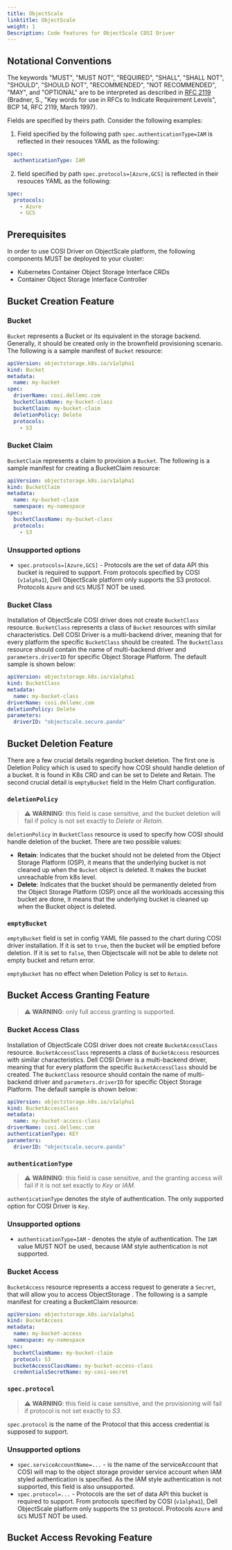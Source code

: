 ```yaml
---
title: ObjectScale
linktitle: ObjectScale
weight: 1
Description: Code features for ObjectScale COSI Driver
---
```


<!--
TODO: add brownfield provisioning info to Bucket,BucketClaim
TODO: add description of `spec.existingBucketName` for Bucket,BucketClaim - needs to be done after brownfield tests
TODO: what are the defaults with which bucket is provisioned? E.g. encryption, block size, and other? This needs to be described.
FIXME: is the `parameters.driverID` a good name?
-->

## Notational Conventions

The keywords "MUST", "MUST NOT", "REQUIRED", "SHALL", "SHALL NOT", "SHOULD", "SHOULD NOT", "RECOMMENDED", "NOT RECOMMENDED", "MAY", and "OPTIONAL" are to be interpreted as described in [RFC 2119](http://tools.ietf.org/html/rfc2119) (Bradner, S., "Key words for use in RFCs to Indicate Requirement Levels", BCP 14, RFC 2119, March 1997).

Fields are specified by theirs path. Consider the following examples:

1. Field specified by the following path `spec.authenticationType=IAM` is reflected in their resouces YAML as the following:

```yaml
spec:
  authenticationType: IAM
```

2. field specified by path `spec.protocols=[Azure,GCS]` is reflected in their resouces YAML as the following:

```yaml
spec:
  protocols:
    - Azure
    - GCS
```

## Prerequisites

In order to use COSI Driver on ObjectScale platform, the following components MUST be deployed to your cluster:
- Kubernetes Container Object Storage Interface CRDs
- Container Object Storage Interface Controller

## Bucket Creation Feature

### Bucket

`Bucket` represents a Bucket or its equivalent in the storage backend. Generally, it should be created only in the brownfield provisioning scenario. The following is a sample manifest of `Bucket` resource:

```yaml
apiVersion: objectstorage.k8s.io/v1alpha1
kind: Bucket
metadata:
  name: my-bucket
spec:
  driverName: cosi.dellemc.com
  bucketClassName: my-bucket-class
  bucketClaim: my-bucket-claim
  deletionPolicy: Delete
  protocols:
    - S3
```

### Bucket Claim

`BucketClaim` represents a claim to provision a `Bucket`. The following is a sample manifest for creating a BucketClaim resource:

```yaml
apiVersion: objectstorage.k8s.io/v1alpha1
kind: BucketClaim
metadata:
  name: my-bucket-claim
  namespace: my-namespace
spec:
  bucketClassName: my-bucket-class
  protocols:
    - S3
```

### Unsupported options

- `spec.protocols=[Azure,GCS]` - Protocols are the set of data API this bucket is required to support. From protocols specified by COSI (`v1alpha1`), Dell ObjectScale platform only supports the S3 protocol. Protocols `Azure` and `GCS` MUST NOT be used.

### Bucket Class

Installation of ObjectScale COSI driver does not create `BucketClass` resource. `BucketClass` represents a class of `Bucket` resources with similar characteristics.
Dell COSI Driver is a multi-backend driver, meaning that for every platform the specific `BucketClass` should be created. The `BucketClass` resource should contain the name of multi-backend driver and `parameters.driverID` for specific Object Storage Platform. 
The default sample is shown below:

```yaml
apiVersion: objectstorage.k8s.io/v1alpha1
kind: BucketClass
metadata:
  name: my-bucket-class
driverName: cosi.dellemc.com
deletionPolicy: Delete
parameters:
  driverID: "objectscale.secure.panda"
```

## Bucket Deletion Feature

There are a few crucial details regarding bucket deletion. The first one is Deletion Policy which is used to specify how COSI should handle deletion of a bucket. It is found in K8s CRD and can be set to Delete and Retain. The second crucial detail is `emptyBucket` field in the Helm Chart configuration.

### `deletionPolicy`

> ⚠ **WARNING**: this field is case sensitive, and the bucket deletion will fail if policy is not set exactly to *Delete* or *Retain*.

`deletionPolicy` in `BucketClass` resource is used to specify how COSI should handle deletion of the bucket. There are two possible values:
- **Retain**: Indicates that the bucket should not be deleted from the Object Storage Platform (OSP), it means that the underlying bucket is not cleaned up when the `Bucket` object is deleted. It makes the bucket unreachable from k8s level. 
- **Delete**: Indicates that the bucket should be permanently deleted from the Object Storage Platform (OSP) once all the workloads accessing this bucket are done, it means that the underlying bucket is cleaned up when the Bucket object is deleted.

### `emptyBucket`

`emptyBucket` field is set in config YAML file passed to the chart during COSI driver installation. If it is set to `true`, then the bucket will be emptied before deletion. If it is set to `false`, then Objectscale will not be able to delete not empty bucket and return error.

`emptyBucket` has no effect when Deletion Policy is set to `Retain`.

## Bucket Access Granting Feature

> ⚠ **WARNING**: only full access granting is supported.

### Bucket Access Class

Installation of ObjectScale COSI driver does not create `BucketAccessClass` resource. `BucketAccessClass` represents a class of `BucketAccess` resources with similar characteristics.
Dell COSI Driver is a multi-backend driver, meaning that for every platform the specific `BucketAccessClass` should be created. The `BucketClass` resource should contain the name of multi-backend driver and `parameters.driverID` for specific Object Storage Platform. 
The default sample is shown below:

```yaml
apiVersion: objectstorage.k8s.io/v1alpha1
kind: BucketAccessClass
metadata:
  name: my-bucket-access-class
driverName: cosi.dellemc.com
authenticationType: KEY
parameters:
  driverID: "objectscale.secure.panda"
```

### `authenticationType`

> ⚠ **WARNING**: this field is case sensitive, and the granting access will fail if it is not set exactly to *Key* or *IAM*.

`authenticationType` denotes the style of authentication. The only supported option for COSI Driver is `Key`.

### Unsupported options

- `authenticationType=IAM` - denotes the style of authentication. The `IAM` value MUST NOT be used, because IAM style authentication is not supported.

### Bucket Access

`BucketAccess` resource represents a access request to generate a `Secret`, that will allow you to access ObjectStorage . The following is a sample manifest for creating a BucketClaim resource:

```yaml
apiVersion: objectstorage.k8s.io/v1alpha1
kind: BucketAccess
metadata:
  name: my-bucket-access
  namespace: my-namespace
spec:
  bucketClaimName: my-bucket-claim
  protocol: S3
  bucketAccessClassName: my-bucket-access-class
  credentialsSecretName: my-cosi-secret
```

### `spec.protocol`

> ⚠ **WARNING**: this field is case sensitive, and the provisioning will fail if protocol is not set exactly to *S3*.

`spec.protocol` is the name of the Protocol that this access credential is supposed to support.

### Unsupported options

- `spec.serviceAccountName=...` - is the name of the serviceAccount that COSI will map to the object storage provider service account when IAM styled authentication is specified. As the IAM style authentication is not supported, this field is also unsupported.
- `spec.protocol=...` - Protocols are the set of data API this bucket is required to support. From protocols specified by COSI (`v1alpha1`), Dell ObjectScale platform only supports the `S3` protocol. Protocols `Azure` and `GCS` MUST NOT be used.

## Bucket Access Revoking Feature
